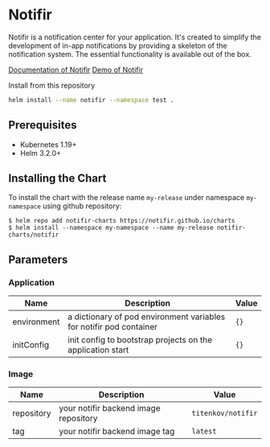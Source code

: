 # Notifir

Notifir is a notification center for your application. It's created to simplify the development of in-app notifications by providing a skeleton of the notification system. The essential functionality is available out of the box.

[Documentation of Notifir](https://notifir.github.io/docs/)
[Demo of Notifir](https://notifir.github.io/widget/)

Install from this repository

```bash
helm install --name notifir --namespace test .
```

## Prerequisites

- Kubernetes 1.19+
- Helm 3.2.0+

## Installing the Chart

To install the chart with the release name `my-release` under namespace `my-namespace` using github repository:

```console
$ helm repo add notifir-charts https://notifir.github.io/charts
$ helm install --namespace my-namespace --name my-release notifir-charts/notifir
```

## Parameters

### Application

| Name        | Description                                                         | Value |
| ----------- | ------------------------------------------------------------------- | ----- |
| environment | a dictionary of pod environment variables for notifir pod container | `{}`  |
| initConfig  | init config to bootstrap projects on the application start          | `{}`  |

### Image

| Name       | Description                           | Value              |
| ---------- | ------------------------------------- | ------------------ |
| repository | your notifir backend image repository | `titenkov/notifir` |
| tag        | your notifir backend image tag        | `latest`           |

